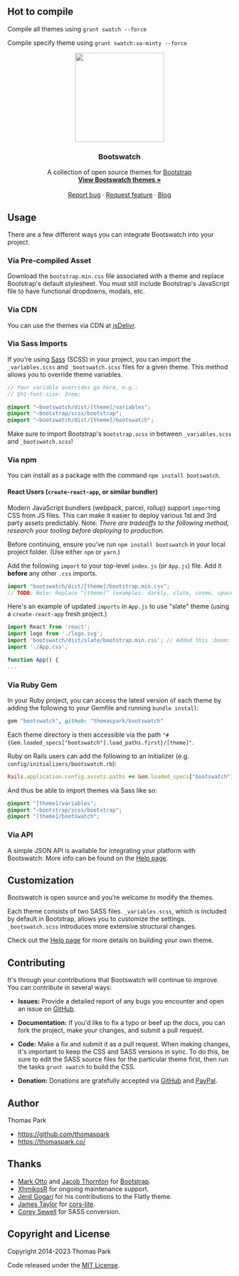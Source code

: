 ## Hot to compile

Compile all themes using `grunt swatch --force`

Compile specify theme using `grunt swatch:xa-minty --force`

<p align="center">
  <img width="200" height="200" src="https://bootswatch.com/_assets/img/logo-dark.svg">
</p>

<h3 align="center">Bootswatch</h3>

<p align="center">
  A collection of open source themes for <a href="https://getbootstrap.com/">Bootstrap</a>
  <br>
  <a href="https://bootswatch.com/"><strong>View Bootswatch themes »</strong></a>
  <br>
  <br>
  <a href="https://github.com/thomaspark/bootswatch/issues/new">Report bug</a>
  ·
  <a href="https://github.com/thomaspark/bootswatch/issues/new">Request feature</a>
  ·
  <a href="https://blog.bootswatch.com/">Blog</a>
</p>

## Usage

There are a few different ways you can integrate Bootswatch into your project.

### Via Pre-compiled Asset

Download the `bootstrap.min.css` file associated with a theme and replace
Bootstrap's default stylesheet. You must still include Bootstrap's JavaScript
file to have functional dropdowns, modals, etc.

### Via CDN

You can use the themes via CDN at [jsDelivr](https://www.jsdelivr.com/package/npm/bootswatch).

### Via Sass Imports

If you're using [Sass](https://sass-lang.com/) (SCSS) in your project, you can
import the `_variables.scss` and `_bootswatch.scss` files for a given theme.
This method allows you to override theme variables.

```scss
// Your variable overrides go here, e.g.:
// $h1-font-size: 3rem;

@import "~bootswatch/dist/[theme]/variables";
@import "~bootstrap/scss/bootstrap";
@import "~bootswatch/dist/[theme]/bootswatch";
```

Make sure to import Bootstrap's `bootstrap.scss` in between `_variables.scss`
and `_bootswatch.scss`!

### Via npm

You can install as a package with the command `npm install bootswatch`.

#### React Users (`create-react-app`, or similar bundler)

Modern JavaScript bundlers (webpack, parcel, rollup) support `import`ing CSS from JS files. This can make it easier to deploy various 1st and 3rd party assets predictably. Note: _There are tradeoffs to the following method, research your tooling before deploying to production._

Before continuing, ensure you've run `npm install bootswatch` in your local project folder. (Use either `npm` or `yarn`.)

Add the following `import` to your top-level `index.js` (or `App.js`) file. Add it **before** any other `.css` imports.

```js
import "bootswatch/dist/[theme]/bootstrap.min.css";
// TODO: Note: Replace ^[theme]^ (examples: darkly, slate, cosmo, spacelab, and superhero. See https://bootswatch.com for current theme names.)
```

Here's an example of updated `imports` in `App.js` to use "slate" theme (using a `create-react-app` fresh project.)

```js
import React from 'react';
import logo from './logo.svg';
import 'bootswatch/dist/slate/bootstrap.min.css'; // Added this :boom:
import './App.css';

function App() {
...
```

### Via Ruby Gem

In your Ruby project, you can access the latest version of each theme by adding
the following to your Gemfile and running `bundle install`:

```ruby
gem "bootswatch", github: "thomaspark/bootswatch"
```

Each theme directory is then accessible via the path
`"#{Gem.loaded_specs["bootswatch"].load_paths.first}/[theme]"`.

Ruby on Rails users can add the following to an initializer (e.g.
`config/initializers/bootswatch.rb`):

```ruby
Rails.application.config.assets.paths += Gem.loaded_specs["bootswatch"].load_paths
```

And thus be able to import themes via Sass like so:

```scss
@import "[theme]/variables";
@import "~bootstrap/scss/bootstrap";
@import "[theme]/bootswatch";
```

### Via API

A simple JSON API is available for integrating your platform with Bootswatch.
More info can be found on the [Help page](https://bootswatch.com/help/#api).

## Customization

Bootswatch is open source and you’re welcome to modify the themes.

Each theme consists of two SASS files. `_variables.scss`, which is included by default in Bootstrap, allows you to customize the settings. `_bootswatch.scss` introduces more extensive structural changes.

Check out the [Help page](https://bootswatch.com/help/#customization) for more details on building your own theme.

## Contributing

It's through your contributions that Bootswatch will continue to improve. You can contribute in several ways:

* **Issues:** Provide a detailed report of any bugs you encounter and open an issue on [GitHub](https://github.com/thomaspark/bootswatch/issues).

* **Documentation:** If you'd like to fix a typo or beef up the docs, you can fork the project, make your changes, and submit a pull request.

* **Code:** Make a fix and submit it as a pull request. When making changes, it's important to keep the CSS and SASS versions in sync. To do this, be sure to edit the SASS source files for the particular theme first, then run the  tasks `grunt swatch` to build the CSS.

* **Donation:** Donations are gratefully accepted via [GitHub](https://github.com/sponsors/thomaspark) and [PayPal](https://www.paypal.com/cgi-bin/webscr?cmd=_s-xclick&hosted_button_id=PU2DH4BMF9MWS&source=url).

## Author

Thomas Park

* <https://github.com/thomaspark>
* <https://thomaspark.co/>

## Thanks

* [Mark Otto](https://github.com/mdo) and [Jacob Thornton](https://github.com/fat) for [Bootstrap](https://github.com/twbs/bootstrap).
* [XhmikosR](https://github.com/xhmikosr) for ongoing maintenance support.
* [Jenil Gogari](https://jgog.in/) for his contributions to the Flatly theme.
* [James Taylor](https://github.com/jostylr) for [cors-lite](https://github.com/jostylr/cors-lite).
* [Corey Sewell](https://github.com/cjsewell) for SASS conversion.

## Copyright and License

Copyright 2014-2023 Thomas Park

Code released under the [MIT License](LICENSE).
